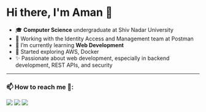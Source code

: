 <!--
**yadav-aman/yadav-aman** is a ✨ _special_ ✨ repository because its `README.md` (this file) appears on your GitHub profile.

Here are some ideas to get you started:

- 🔭 I’m currently working on ...
- 🌱 I’m currently learning ...
- 👯 I’m looking to collaborate on ...
- 🤔 I’m looking for help with ...
- 💬 Ask me about ...
- 📫 How to reach me: ...
- 😄 Pronouns: ...
- ⚡ Fun fact: ...
<img align="right" src="https://github.com/yadav-aman/yadav-aman/blob/master/path40.png" alt="illustration" width=350px height=465px/>
-->

# Hi there, I'm Aman 👋

- 🎓 **Computer Science** undergraduate at Shiv Nadar University
- 🔑 Working with the Identity Access and Management team at Postman
- 🌱 I’m currently learning **Web Development**
- 🚀 Started exploring AWS, Docker
- ✨ Passionate about web development, especially in backend development, REST APIs, and security

---
### 📫 How to reach me 🔗:


<!--
<a href="https://www.linkedin.com/in/aman-yadav07/" target="_blank"><img align="left" alt="Aman Yadav | LinkedIn" width="22px" src="https://cdn.jsdelivr.net/npm/simple-icons@v3/icons/linkedin.svg" /></a>
[![Linkedin: aman-yadav07](https://img.shields.io/badge/-AmanYadav-blue?style=flat-square&logo=Linkedin&logoColor=white&link=https://www.linkedin.com/in/aman-yadav07/)](https://www.linkedin.com/in/aman-yadav07/)
-->

<a href="https://bit.ly/linkedin-aman"><img src="https://img.shields.io/badge/Aman%20Yadav-0077B5?style=for-the-badge&logo=Linkedin&logoColor=white"/></a>
<a href="https://bit.ly/portfolio-aman"><img src="https://img.shields.io/website?label=Portfolio&style=for-the-badge&url=https%3A%2F%2Fyadav-aman.github.io%2F"></a>
<a href="mailto:amansy04@gmail.com"><img src="https://img.shields.io/badge/-amansy04@gmail.com-D14836?style=for-the-badge&logo=Gmail&logoColor=white"/></a>

<!-- --- -->

<!-- ### Tools and Languages:
<code><img alt="C" width="40px" src="https://img.icons8.com/color/48/000000/c-programming.png" /></code>
<code><img alt="C++" width="40px" src="https://raw.githubusercontent.com/github/explore/80688e429a7d4ef2fca1e82350fe8e3517d3494d/topics/cpp/cpp.png" /></code>
<code><img alt="Python" width="40px" src="https://raw.githubusercontent.com/github/explore/80688e429a7d4ef2fca1e82350fe8e3517d3494d/topics/python/python.png" /></code>
<code><img alt="Git" width="40px" src="https://raw.githubusercontent.com/github/explore/80688e429a7d4ef2fca1e82350fe8e3517d3494d/topics/git/git.png" /></code>
<code><img alt="GitHub" width="40px" src="https://raw.githubusercontent.com/github/explore/78df643247d429f6cc873026c0622819ad797942/topics/github/github.png" /></code>
<code><img alt="Terminal" width="40px" src="https://raw.githubusercontent.com/github/explore/80688e429a7d4ef2fca1e82350fe8e3517d3494d/topics/terminal/terminal.png" /></code>
<code><img alt="Linux" width="40px" src="https://raw.githubusercontent.com/github/explore/80688e429a7d4ef2fca1e82350fe8e3517d3494d/topics/linux/linux.png"></code>
<code><img alt="flask" width="40px" src="https://raw.githubusercontent.com/github/explore/80688e429a7d4ef2fca1e82350fe8e3517d3494d/topics/flask/flask.png" /></code>
<code><img alt="Visual Studio Code" width="40px" src="https://raw.githubusercontent.com/github/explore/80688e429a7d4ef2fca1e82350fe8e3517d3494d/topics/visual-studio-code/visual-studio-code.png" /></code>
<code><img alt="Java" width="40px" src="https://raw.githubusercontent.com/github/explore/80688e429a7d4ef2fca1e82350fe8e3517d3494d/topics/java/java.png" /></code>
<code><img alt="HTML5" width="40px" src="https://raw.githubusercontent.com/github/explore/80688e429a7d4ef2fca1e82350fe8e3517d3494d/topics/html/html.png" /></code>
<code><img alt="CSS3" width="40px" src="https://raw.githubusercontent.com/github/explore/80688e429a7d4ef2fca1e82350fe8e3517d3494d/topics/css/css.png" /></code>
<code><img alt="Javascript" width="40px" src="https://raw.githubusercontent.com/github/explore/80688e429a7d4ef2fca1e82350fe8e3517d3494d/topics/javascript/javascript.png"></code> -->


<!--
## Projects

[![Food-Ez](https://github-readme-stats.vercel.app/api/pin/?username=yadav-aman&repo=food-ez)](https://github.com/yadav-aman/food-ez)
[![Ezly Server](https://github-readme-stats.vercel.app/api/pin/?username=yadav-aman&repo=ezly-server)](https://github.com/yadav-aman/ezly-server)
[![Ezly Client](https://github-readme-stats.vercel.app/api/pin/?username=yadav-aman&repo=ezly-client)](https://github.com/yadav-aman/ezly-client)
-->


<!--- ### Github Stats --->
<!-- <a href="https://github.com/yadav-aman">
   <img align="left" alt="languages" src="https://github-readme-stats.vercel.app/api/top-langs/?username=yadav-aman&theme=light&hide_langs_below=1" /> 
  <img align="left" alt="githubStats" src = "https://github-readme-stats.vercel.app/api?username=yadav-aman&show_icons=true&hide_border=true" />
  <img align = "center" height="180em" width="360em" src="https://github-readme-stats-eight-theta.vercel.app/api/top-langs/?username=yadav-aman&layout=compact&langs_count=8&theme=cobalt"/>
</a> -->

<!-- <div> -->
<!--    <img align="center" src="https://github-readme-stats.vercel.app/api?username=yadav-aman&show_icons=true&hide_border=true&theme=dark">  -->
<!--    <img align="center" src="https://github-readme-stats.vercel.app/api/top-langs/?username=yadav-aman&layout=compact&theme=dark&hide_border=true">  -->
<!-- </div> -->

<!--- ![Aman's github stats](https://github-readme-stats.vercel.app/api?username=yadav-aman&show_icons=true&hide_border=true&theme=dark) --->


<!-- ![Top Langs](https://github-readme-stats.vercel.app/api/top-langs/?username=yadav-aman&layout=compact&theme=dark&hide_border=true) -->
